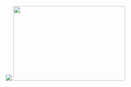<div align="center">
<img src="https://github-readme-stats.vercel.app/api?username=XuchenSun&show_icons=true&theme=merko" >
<img src="https://github-readme-stats.vercel.app/api/top-langs?username=XuchenSun&show_icons=true&count_private=true&theme=merko"  height="200" width="300">
</div>
